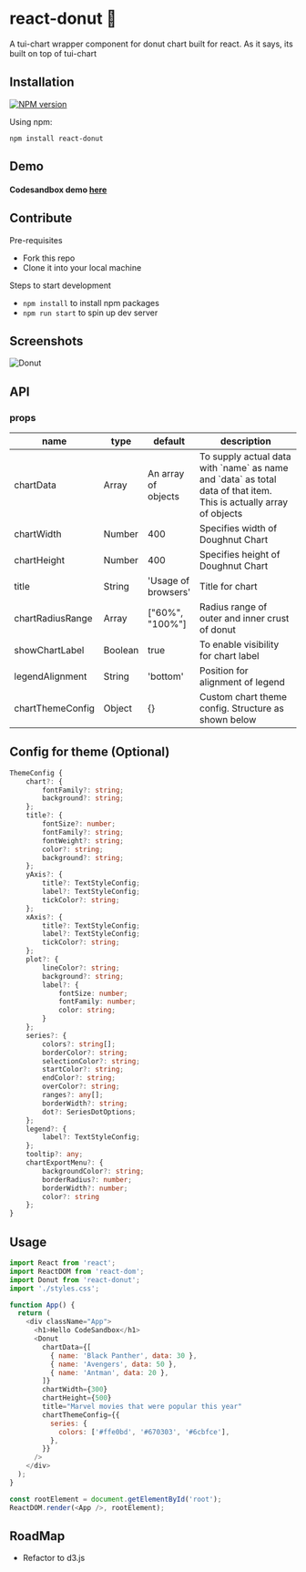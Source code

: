 # react-donut 🍩

A tui-chart wrapper component for donut chart built for react. As it says, its built on top of tui-chart

## Installation

[![NPM version](https://img.shields.io/badge/npm-1.1.1-brightgreen.svg)](https://www.npmjs.com/package/react-donut)

Using npm:

```
npm install react-donut
```

## Demo

#### Codesandbox demo [here](https://codesandbox.io/s/2452rqmjqr)

## Contribute

Pre-requisites

- Fork this repo
- Clone it into your local machine

Steps to start development

- `npm install` to install npm packages
- `npm run start` to spin up dev server

## Screenshots

![Donut](https://i.imgur.com/vpxUlBh.png)

## API

### props

<table class="table table-bordered table-striped">
  <thead>
  <tr>
    <th style="width: 60px;">name</th>
    <th style="width: 50px;">type</th>
    <th style="width: 10px;">default</th>
    <th>description</th>
  </tr>
  </thead>
  <tbody>
    <tr>
      <td>chartData</td>
      <td>Array</td>
      <td>An array of objects</td>
      <td>To supply actual data with `name` as name and `data` as total data of that item. This is actually array of objects</td>
    </tr>
    <tr>
      <td>chartWidth</td>
      <td>Number</td>
      <td>400</td>
      <td>Specifies width of Doughnut Chart</td>
    </tr>
    <tr>
      <td>chartHeight</td>
      <td>Number</td>
      <td>400</td>
      <td>Specifies height of Doughnut Chart</td>
    </tr>
    <tr>
      <td>title</td>
      <td>String</td>
      <td>'Usage of browsers'</td>
      <td>Title for chart</td>
    </tr>
    <tr>
      <td>chartRadiusRange</td>
      <td>Array</td>
      <td>["60%", "100%"]</td>
      <td>Radius range of outer and inner crust of donut </td>
    </tr>
   <tr>
      <td>showChartLabel</td>
      <td>Boolean</td>
      <td>true</td>
      <td>To enable visibility for chart label</td>
    </tr>
	   <tr>
      <td>legendAlignment</td>
      <td>String</td>
      <td>'bottom'</td>
      <td>Position for alignment of legend</td>
    </tr>
    <tr>
      <td>chartThemeConfig</td>
      <td>Object</td>
      <td>{}</td>
      <td>Custom chart theme config. Structure as shown below</td>
    </tr>
  </tbody>
</table>

## Config for theme (Optional)

```ts
ThemeConfig {
    chart?: {
        fontFamily?: string;
        background?: string;
    };
    title?: {
        fontSize?: number;
        fontFamily?: string;
        fontWeight?: string;
        color?: string;
        background?: string;
    };
    yAxis?: {
        title?: TextStyleConfig;
        label?: TextStyleConfig;
        tickColor?: string;
    };
    xAxis?: {
        title?: TextStyleConfig;
        label?: TextStyleConfig;
        tickColor?: string;
    };
    plot?: {
        lineColor?: string;
        background?: string;
        label?: {
            fontSize: number;
            fontFamily: number;
            color: string;
        }
    };
    series?: {
        colors?: string[];
        borderColor?: string;
        selectionColor?: string;
        startColor?: string;
        endColor?: string;
        overColor?: string;
        ranges?: any[];
        borderWidth?: string;
        dot?: SeriesDotOptions;
    };
    legend?: {
        label?: TextStyleConfig;
    };
    tooltip?: any;
    chartExportMenu?: {
        backgroundColor?: string;
        borderRadius?: number;
        borderWidth?: number;
        color?: string
    };
}
```

## Usage

```js
import React from 'react';
import ReactDOM from 'react-dom';
import Donut from 'react-donut';
import './styles.css';

function App() {
  return (
    <div className="App">
      <h1>Hello CodeSandbox</h1>
      <Donut
        chartData={[
          { name: 'Black Panther', data: 30 },
          { name: 'Avengers', data: 50 },
          { name: 'Antman', data: 20 },
        ]}
        chartWidth={300}
        chartHeight={500}
        title="Marvel movies that were popular this year"
        chartThemeConfig={{
          series: {
            colors: ['#ffe0bd', '#670303', '#6cbfce'],
          },
        }}
      />
    </div>
  );
}

const rootElement = document.getElementById('root');
ReactDOM.render(<App />, rootElement);
```

## RoadMap

- Refactor to d3.js
